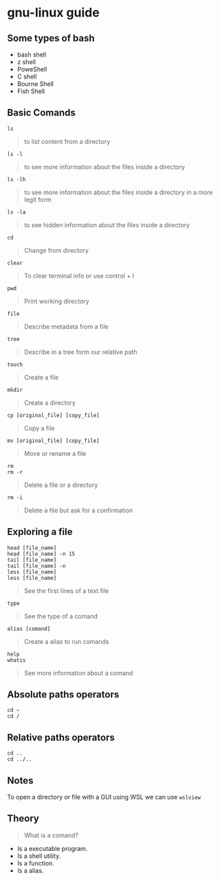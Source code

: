 # gnu-linux guide

## Some types of bash

- bash shell
- z shell
- PoweShell
- C shell
- Bourne Shell 
- Fish Shell

## Basic Comands

```linux
ls
```
> to list content from a directory

```
ls -l
```
> to see more information about the files inside a directory

```
ls -lh
```
> to see more information about the files inside a directory in a more legit form

```
ls -la
```
> to see hidden information about the files inside a directory 

```
cd
```
> Change from directory

```
clear 
```
> To clear terminal info or use control + l

```
pwd  
```
> Print working directory

```
file
```
> Describe metadata from a file

```
tree  
```
> Describe in a tree form our relative path

```
touch 
```
> Create a file

```
mkdir 
```
> Create a directory

```
cp [original_file] [copy_file]
```
> Copy a file

```
mv [original_file] [copy_file]
```
> Move or rename a file

```
rm 
rm -r 
```
> Delete a file or a directory

```
rm -i 
```
> Delete a file but ask for a confirmation

## Exploring  a file

```
head [file_name]
head [file_name] -n 15
tail [file_name]
tail [file_name] -n
less [file_name]
less [file_name]
```
> See the first lines of a text file

```
type
```
> See the type of a comand

```
alias [comand]
```
> Create a alias to run comands

```
help
whatis
```
> See more information about a comand

## Absolute paths operators
```
cd ~
cd /
```

## Relative paths operators

```
cd ..
cd ../..
```

## Notes

To open a directory or file with a GUI using WSL we can use ``wslview`` 

## Theory

> What is a comand?
- Is a executable program. 
- Is a shell utility. 
- Is a function. 
- Is a alias. 
